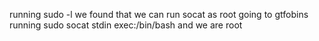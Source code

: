 running sudo -l we found that we can run socat as root 
going to gtfobins
running sudo socat stdin exec:/bin/bash and we are root
